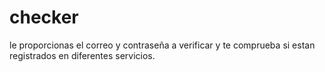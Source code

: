 # checker
le proporcionas el correo y contraseña a verificar y te comprueba si estan registrados en diferentes servicios.
